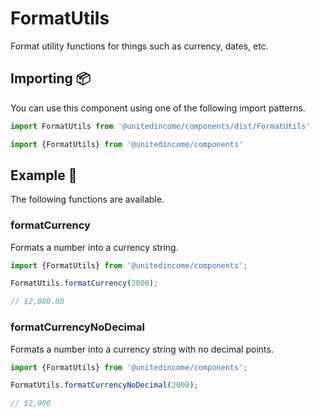 # FormatUtils

Format utility functions for things such as currency, dates, etc.

## Importing 📦

You can use this component using one of the following import patterns.

```javascript
import FormatUtils from '@unitedincome/components/dist/FormatUtils'
```

```javascript
import {FormatUtils} from '@unitedincome/components'
```

## Example 🚀

The following functions are available.

### formatCurrency

Formats a number into a currency string.

```javascript
import {FormatUtils} from '@unitedincome/components';

FormatUtils.formatCurrency(2000);

// $2,000.00
```

### formatCurrencyNoDecimal

Formats a number into a currency string with no decimal points.

```javascript
import {FormatUtils} from '@unitedincome/components';

FormatUtils.formatCurrencyNoDecimal(2000);

// $2,000
```
